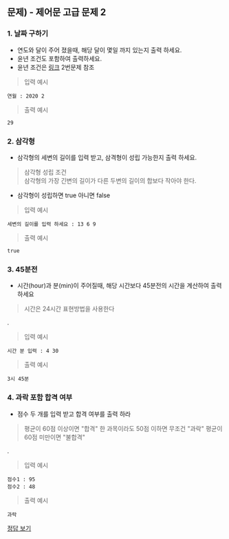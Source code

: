 ## 문제) - 제어문 고급 문제 2

### 1. 날짜 구하기
* 연도와 달이 주어 졌을때, 해당 달이 몇일 까지 있는지 출력 하세요. 
* 윤년 조건도 포함하여  출력하세요.
*  윤년 조건은 [링크](../test06/README.md) 2번문제 참조

> 입력 예시

```
연월 : 2020 2
```
> 출력 예시

```
29
```

### 2. 삼각형
	
* 삼각형의 세변의 길이를 입력 받고, 삼격형이 성립 가능한지 출력 하세요.  

> 삼각형 성립 조건  
> 삼각형의 가장 긴변의 길이가 다른 두변의 길이의 합보다 작아야 한다. 
 
* 삼각형이 성립하면 true 아니면 false  

> 입력 예시

```
세변의 길이를 입력 하세요 : 13 6 9
```
> 출력 예시

```
true
```


### 3. 45분전
* 시간(hour)과 분(min)이 주어질때, 해당 시간보다 45분전의 시간을 계산하여 출력하세요

> 시간은 24시간 표현방법을 사용한다

.  

> 입력 예시

```
시간 분 입력 : 4 30
```
> 출력 예시

```
3시 45분
```

### 4. 과락 포함 합격 여부
 
*  점수 두 개를 입력 받고 합격 여부를 출력 하라 
 
> 평균이 60점 이상이면 "합격"
> 한 과목이라도 50점 이하면 무조건 "과락"
> 평균이 60점 미만이면 "불합격"  

. 
 
> 입력 예시

```
점수1 : 95
점수2 : 48
```
> 출력 예시

```
과락
```


[정답 보기](test07.c)

